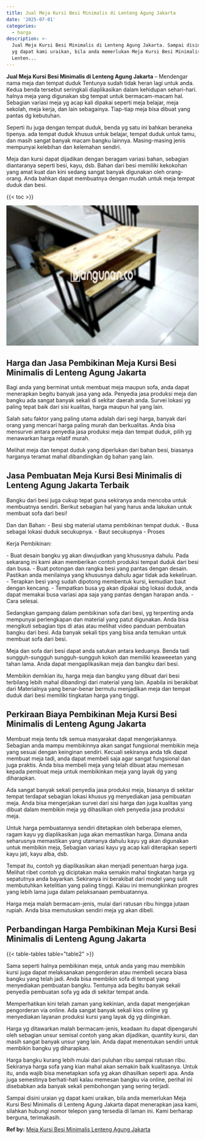 ```yaml
---
title: Jual Meja Kursi Besi Minimalis di Lenteng Agung Jakarta
date: '2025-07-01'
categories:
  - harga
description: >-
  Jual Meja Kursi Besi Minimalis di Lenteng Agung Jakarta. Sampai disini uraian
  yg dapat kami uraikan, bila anda memerlukan Meja Kursi Besi Minimalis di
  Lenten...
---
```


**Jual Meja Kursi Besi Minimalis di Lenteng Agung Jakarta** – Mendengar nama meja dan tempat duduk Tentunya sudah tidak heran lagi untuk anda. Kedua benda tersebut seringkali diaplikasikan dalam kehidupan sehari-hari. halnya meja yang digunakan sbg tempat untuk bermacam-macam hal. Sebagian variasi meja yg acap kali dipakai seperti meja belajar, meja sekolah, meja kerja, dan lain sebagainya. Tiap-tiap meja bisa dibuat yang pantas dg kebutuhan.

Seperti itu juga dengan tempat duduk, benda yg satu ini bahkan beraneka tipenya. ada tempat duduk khusus untuk belajar, tempat duduk untuk tamu, dan masih sangat banyak macam bangku lainnya. Masing-masing jenis mempunyai kelebihan dan kelemahan sendiri.

Meja dan kursi dapat dijadikan dengan beragam variasi bahan, sebagian diantaranya seperti besi, kayu, dsb. Bahan dari besi memiliki kekokohan yang amat kuat dan kini sedang sangat banyak digunakan oleh orang-orang. Anda bahkan dapat membuatnya dengan mudah untuk meja tempat duduk dan besi.

{{< toc >}}

![Jual Meja Kursi Besi Minimalis di Lenteng Agung Jakarta](/images/jual-meja-besi-murah22.png)

## Harga dan Jasa Pembikinan Meja Kursi Besi Minimalis di Lenteng Agung Jakarta

Bagi anda yang berminat untuk membuat meja maupun sofa, anda dapat menerapkan begitu banyak jasa yang ada. Penyedia jasa produksi meja dan bangku ada sangat banyak sekali di sekitar daerah anda. Survei lokasi yg paling tepat baik dari sisi kualitas, harga maupun hal yang lain.

Salah satu faktor yang paling utama adalah dari segi harga, banyak dari orang yang mencari harga paling murah dan berkualitas. Anda bisa mensurvei antara penyedia jasa produksi meja dan tempat duduk, pilih yg menawarkan harga relatif murah.

Melihat meja dan tempat duduk yang diperlukan dari bahan besi, biasanya harganya teramat mahal dibandingkan dg bahan yang lain.

## Jasa Pembuatan Meja Kursi Besi Minimalis di Lenteng Agung Jakarta Terbaik

Bangku dari besi juga cukup tepat guna sekiranya anda mencoba untuk membuatnya sendiri. Berikut sebagian hal yang harus anda lakukan untuk membuat sofa dari besi!

Dan dan Bahan: - Besi sbg material utama pembikinan tempat duduk. - Busa sebagai lokasi duduk secukupnya. - Baut secukupnya - Proses

Kerja Pembikinan:

\- Buat desain bangku yg akan diwujudkan yang khususnya dahulu. Pada sekarang ini kami akan memberikan contoh produksi tempat duduk dari besi dan busa. - Buat potongan dan rangka besi yang pantas dengan desain. Pastikan anda menilainya yang khususnya dahulu agar tidak ada kekeliruan. - Terapkan besi yang sudah dipotong membentuk kursi, kemudian baut dengan kencang. - Tempatkan busa yg akan dipakai sbg lokasi duduk, anda dapat memakai busa variasi apa saja yang pantas dengan harapan anda. - Cara selesai.

Sedangkan gampang dalam pembikinan sofa dari besi, yg terpenting anda mempunyai perlengkapan dan material yang patut digunakan. Anda bisa mengikuti sebagian tips di atas atau melihat video panduan pembuatan bangku dari besi. Ada banyak sekali tips yang bisa anda temukan untuk membuat sofa dari besi.

Meja dan sofa dari besi dapat anda satukan antara keduanya. Benda tadi sungguh-sungguh sungguh-sungguh kokoh dan memiliki keaweeetan yang tahan lama. Anda dapat mengaplikasikan meja dan bangku dari besi.

Membikin demikian itu, harga meja dan bangku yang dibuat dari besi terbilang lebih mahal dibandingi dari material yang lain. Apabila ini berakibat dari Materialnya yang benar-benar bermutu menjadikan meja dan tempat duduk dari besi memiliki tingkatan harga yang tinggi.

## Perkiraan Biaya Pembikinan Meja Kursi Besi Minimalis di Lenteng Agung Jakarta

Membuat meja tentu tdk semua masyarakat dapat mengerjakannya. Sebagian anda mampu membikinnya akan sangat fungsional membikin meja yang sesuai dengan keinginan sendiri. Kecuali sekiranya anda tdk dapat membuat meja tadi, anda dapat membeli saja agar sangat fungsional dan juga praktis. Anda bisa membeli meja yang telah dibuat atau memesan kepada pembuat meja untuk membikinkan meja yang layak dg yang diharapkan.

Ada sangat banyak sekali penyedia jasa produksi meja, biasanya di sekitar tempat terdapat sebagian lokasi khusus yg menyediakan jasa pembuatan meja. Anda bisa mengerjakan survei dari sisi harga dan juga kualitas yang dibuat dalam membikin meja yg dihasilkan oleh penyedia jasa produksi meja.

Untuk harga pembuatannya sendiri ditetapkan oleh beberapa elemen, ragam kayu yg diaplikasikan juga akan memastikan harga. Dimana anda seharusnya memastikan yang utamanya dahulu kayu yg akan digunakan untuk membikin meja, Sebagian variasi kayu yg acap kali diterapkan seperti kayu jati, kayu alba, dsb.

Tempat itu, contoh yg diaplikasikan akan menjadi penentuan harga juga. Melihat ribet contoh yg diciptakan maka semakin mahal tingkatan harga yg sepatutnya anda bayarkan. Sekiranya ini berakibat dari model yang sulit membutuhkan ketelitian yang paling tinggi. Kalau ini memungkinkan progres yang lebih lama juga dalam pelaksanaan pembuatannya.

Harga meja malah bermacam-jenis, mulai dari ratusan ribu hingga jutaan rupiah. Anda bisa memutuskan sendiri meja yg akan dibeli.

## Perbandingan Harga Pembikinan Meja Kursi Besi Minimalis di Lenteng Agung Jakarta

{{< table-tables table="table2" >}}

Sama seperti halnya pembikinan meja, untuk anda yang mau membikin kursi juga dapat melaksanakan pengorderan atau membeli secara biasa bangku yang telah jadi. Anda bisa membikin sofa di tempat yang menyediakan pembuatan bangku. Tentunya ada begitu banyak sekali penyedia pembuatan sofa yg ada di sekitar tempat anda.

Memperhatikan kini telah zaman yang kekinian, anda dapat mengerjakan pengorderan via online. Ada sangat banyak sekali kios online yg menyediakan layanan produksi kursi yang layak dg yg diinginkan.

Harga yg ditawarkan malah bermacam-jenis, keadaan itu dapat dipengaruhi oleh sebagian unsur semisal contoh yang akan dijadikan, quantity kursi, dan masih sangat banyak unsur yang lain. Anda dapat menentukan sendiri untuk membikin bangku yg diharapkan.

Harga bangku kurang lebih mulai dari puluhan ribu sampai ratusan ribu. Sekiranya harga sofa yang kian mahal akan semakin baik kualitasnya. Untuk itu, anda wajib bisa menetapkan sofa yg akan dihasilkan seperti apa. Anda juga semestinya berhati-hati kalau memesan bangku via online, perihal ini disebabkan ada banyak sekali pembohongan yang sering terjadi.

Sampai disini uraian yg dapat kami uraikan, bila anda memerlukan Meja Kursi Besi Minimalis di Lenteng Agung Jakarta dapat menerapkan jasa kami, silahkan hubungi nomor telepon yang tersedia di laman ini. Kami berharap berguna, terimakasih.

**Ref by:** [Meja Kursi Besi Minimalis Lenteng Agung Jakarta](https://id.wikipedia.org/wiki/Meja)
